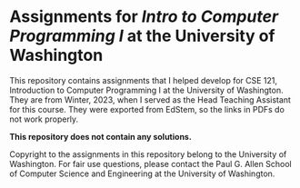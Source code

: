 # Assignments for *Intro to Computer Programming I* at the University of Washington

This repository contains assignments that I helped develop for CSE 121, Introduction to
Computer Programming I at the University of Washington. They are from Winter, 2023, when
I served as the Head Teaching Assistant for this course. They were exported from EdStem,
so the links in PDFs do not work properly.

**This repository does not contain any solutions.**

Copyright to the assignments in this repository belong to the University of Washington. 
For fair use questions, please contact the Paul G. Allen School of Computer Science and 
Engineering at the University of Washington. 